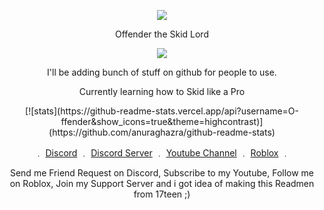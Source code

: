 <p align="center">  
<img src="http://chrisgendo.weebly.com/uploads/1/1/7/7/117740806/gipsfgsfhy_1_orig.gif">
</p>
<p align="center">
    Offender the Skid Lord
<p align="center">  
<img src="https://komarev.com/ghpvc/?username=O-ffender&color=red">
</p>
<p align="center">
I'll be adding bunch of stuff on github for people to use.
<p align="center"> 
<p align="center">
Currently learning how to Skid like a Pro
<p align="center">
[![stats](https://github-readme-stats.vercel.app/api?username=O-ffender&show_icons=true&theme=highcontrast)](https://github.com/anuraghazra/github-readme-stats) <br>

<p align="center"> 
    ﹒
    <a href="https://discord.com/users/647532608778928133">Discord</a>
    ﹒
    <a href="https://discord.gg/vcTwsbREQB">Discord Server</a>
    ﹒
    <a href="https://www.youtube.com/channel/UCB8KHJrtLM7YMDDjM5m2w8w">Youtube Channel</a>
    ﹒
    <a href="https://www.roblox.com/users/444023003/profile">Roblox</a>
    ﹒

    
</p>
<p align="center">  
Send me Friend Request on Discord, Subscribe to my Youtube, Follow me on Roblox, Join my Support Server and i got idea of making this Readmen from 17teen ;)
</p>
